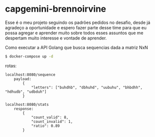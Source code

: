 # capgemini-brennoirvine

Esse é o meu projeto seguindo os padrões pedidos no desafio, desde já agradeço a oportunidade e espero fazer
parte desse time para que eu possa agregar e aprender muito sobre todos esses assuntos que me despertam muito interesse
e vontade de aprender.

Como executar a API Golang que busca sequencias dada a matriz NxN

```bash
$ docker-compose up -d
```

rotas: 

    localhost:8080/sequence
        payload:
            {
                "letters": ["buhdhb", "dbhuhd", "uubuhu", "bhbdhh", "hdhudb", "udbduh"]
            }

    localhost:8080/stats
        response:
            {
                "count_valid": 8,
                "count_invalid": 1,
                "ratio": 0.89
            }
